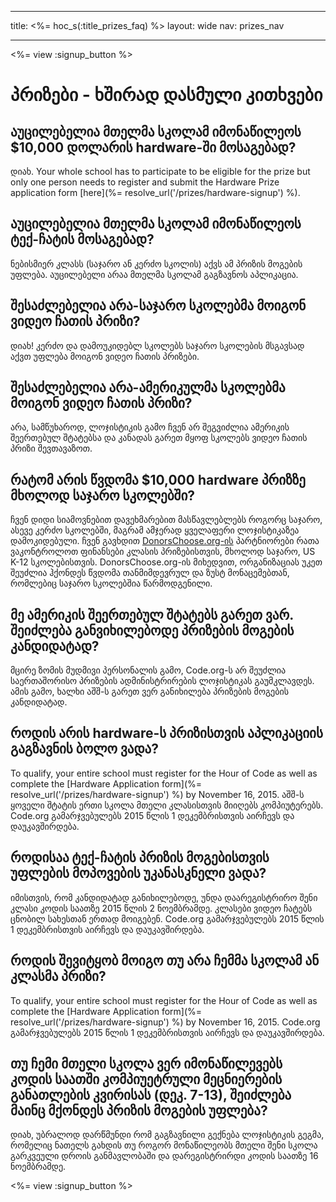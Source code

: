 * * *

title: <%= hoc_s(:title_prizes_faq) %> layout: wide nav: prizes_nav

* * *

<%= view :signup_button %>

# პრიზები - ხშირად დასმული კითხვები

## აუცილებელია მთელმა სკოლამ იმონაწილეოს $10,000 დოლარის hardware-ში მოსაგებად?

დიახ. Your whole school has to participate to be eligible for the prize but only one person needs to register and submit the Hardware Prize application form [here](%= resolve_url('/prizes/hardware-signup') %).

## აუცილებელია მთელმა სკოლამ იმონაწილეოს ტექ-ჩატის მოსაგებად?

ნებისმიერ კლასს (საჯარო ან კერძო სკოლის) აქვს ამ პრიზის მოგების უფლება. აუცილებელი არაა მთელმა სკოლამ გაგზავნოს აპლიკაცია.

## შესაძლებელია არა-საჯარო სკოლებმა მოიგონ ვიდეო ჩათის პრიზი?

დიახ! კერძო და დამოუკიდებლ სკოლებს საჯარო სკოლების მსგავსად აქვთ უფლება მოიგონ ვიდეო ჩათის პრიზები.

## შესაძლებელია არა-ამერიკულმა სკოლებმა მოიგონ ვიდეო ჩათის პრიზი?

არა, სამწუხაროდ, ლოჯისტიკის გამო ჩვენ არ შეგვიძლია ამერიკის შეერთებულ შტატებსა და კანადას გარეთ მყოფ სკოლებს ვიდეო ჩათის პრიზი შევთავაზოთ.

## რატომ არის წვდომა $10,000 hardware პრიზზე მხოლოდ საჯარო სკოლებში?

ჩვენ დიდი სიამოვნებით დავეხმარებით მასწავლებლებს როგორც საჯარო, ასევე კერძო სკოლებში, მაგრამ ამჯერად ყველაფერი ლოჯისტიკაზეა დამოკიდებული. ჩვენ გავხდით [DonorsChoose.org-ის](http://donorschoose.org) პარტნიორები რათა ვაკონტროლოთ ფინანსები კლასის პრიზებისთვის, მხოლოდ საჯარო, US K-12 სკოლებისთვის. DonorsChoose.org-ის მიხედვით, ორგანიზაციას უკეთ შეუძლია ჰქონდეს წვდომა თანმიმდევრულ და ზუსტ მონაცემებთან, რომლებიც საჯარო სკოლებშია წარმოდგენილი.

## მე ამერიკის შეერთებულ შტატებს გარეთ ვარ. შეიძლება განვიხილებოდე პრიზების მოგების კანდიდატად?

მცირე ზომის მუდმივი პერსონალის გამო, Code.org-ს არ შეუძლია საერთაშორისო პრიზების ადმინისტრირების ლოჯისტიკას გაუმკლავდეს. ამის გამო, ხალხი აშშ-ს გარეთ ვერ განიხილება პრიზების მოგების კანდიდატად.

## როდის არის hardware-ს პრიზისთვის აპლიკაციის გაგზავნის ბოლო ვადა?

To qualify, your entire school must register for the Hour of Code as well as complete the [Hardware Application form](%= resolve_url('/prizes/hardware-signup') %) by November 16, 2015. აშშ-ს ყოველი შტატის ერთი სკოლა მთელი კლასისთვის მიიღებს კომპიუტერებს. Code.org გამარჯვებულებს 2015 წლის 1 დეკემბრისთვის აირჩევს და დაუკავშირდება.

## როდისაა ტექ-ჩატის პრიზის მოგებისთვის უფლების მოპოვების უკანასკნელი ვადა?

იმისთვის, რომ კანდიდატად განიხილებოდე, უნდა დაარეგისტრირო შენი კლასი კოდის საათზე 2015 წლის 2 ნოემბრამდე. კლასები ვიდეო ჩატებს ცნობილ სახესთან ერთად მოიგებენ. Code.org გამარჯვებულებს 2015 წლის 1 დეკემბრისთვის აირჩევს და დაუკავშირდება.

## როდის შევიტყობ მოიგო თუ არა ჩემმა სკოლამ ან კლასმა პრიზი?

To qualify, your entire school must register for the Hour of Code as well as complete the [Hardware Application form](%= resolve_url('/prizes/hardware-signup') %) by November 16, 2015. Code.org გამარჯვებულებს 2015 წლის 1 დეკემბრისთვის აირჩევს და დაუკავშირდება.

## თუ ჩემი მთელი სკოლა ვერ იმონაწილევებს კოდის საათში კომპიუეტრული მეცნიერების განათლების კვირისას (დეკ. 7-13), შეიძლება მაინც მქონდეს პრიზის მოგების უფლება?

დიახ, უბრალოდ დარწმუნდი რომ გაგზავნილი გექნება ლოჯისტიკის გეგმა, რომელიც ნათელს გახდის თუ როგორ მონაწილეობს მთელი შენი სკოლა გარკვეული დროის განმავლობაში და დარეგისტრირდი კოდის საათზე 16 ნოემბრამდე.

<%= view :signup_button %>